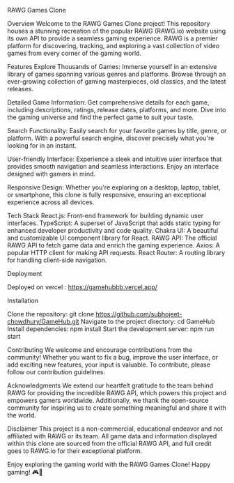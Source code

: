 RAWG Games Clone

Overview
Welcome to the RAWG Games Clone project! This repository houses a stunning recreation of the popular RAWG (RAWG.io) website using its own API to provide a seamless gaming experience. RAWG is a premier platform for discovering, tracking, and exploring a vast collection of video games from every corner of the gaming world.

Features
Explore Thousands of Games: Immerse yourself in an extensive library of games spanning various genres and platforms. Browse through an ever-growing collection of gaming masterpieces, old classics, and the latest releases.

Detailed Game Information: Get comprehensive details for each game, including descriptions, ratings, release dates, platforms, and more. Dive into the gaming universe and find the perfect game to suit your taste.

Search Functionality: Easily search for your favorite games by title, genre, or platform. With a powerful search engine, discover precisely what you're looking for in an instant.

User-friendly Interface: Experience a sleek and intuitive user interface that provides smooth navigation and seamless interactions. Enjoy an interface designed with gamers in mind.

Responsive Design: Whether you're exploring on a desktop, laptop, tablet, or smartphone, this clone is fully responsive, ensuring an exceptional experience across all devices.

Tech Stack
React.js: Front-end framework for building dynamic user interfaces.
TypeScript: A superset of JavaScript that adds static typing for enhanced developer productivity and code quality.
Chakra UI: A beautiful and customizable UI component library for React.
RAWG API: The official RAWG API to fetch game data and enrich the gaming experience.
Axios: A popular HTTP client for making API requests.
React Router: A routing library for handling client-side navigation.

Deployment

Deployed on vercel : https://gamehubbb.vercel.app/

Installation

Clone the repository: git clone https://github.com/subhojeet-chowdhury/GameHub.git
Navigate to the project directory: cd GameHub
Install dependencies: npm install
Start the development server: npm run start

Contributing
We welcome and encourage contributions from the community! Whether you want to fix a bug, improve the user interface, or add exciting new features, your input is valuable. To contribute, please follow our contribution guidelines.

Acknowledgments
We extend our heartfelt gratitude to the team behind RAWG for providing the incredible RAWG API, which powers this project and empowers gamers worldwide. Additionally, we thank the open-source community for inspiring us to create something meaningful and share it with the world.

Disclaimer
This project is a non-commercial, educational endeavor and not affiliated with RAWG or its team. All game data and information displayed within this clone are sourced from the official RAWG API, and full credit goes to RAWG.io for their exceptional platform.

Enjoy exploring the gaming world with the RAWG Games Clone! Happy gaming! 🎮🚀
